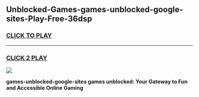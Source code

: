 
## Unblocked-Games-games-unblocked-google-sites-Play-Free-36dsp
<h3>
<a href="https://premium76.site?title=games-unblocked-google-sites&ref=21A">CLICK TO PLAY</a></h3>
<hr>

<h3>
<a href="https://premium76.site?title=games-unblocked-google-sites&ref=21A">CLICK 2 PLAY</a>
  
</h3>

<a href="https://premium76.site?title=games-unblocked-google-sites&ref=21A"><img src="https://clearcache.store/games.png"></a>


**games-unblocked-google-sites games unblocked: Your Gateway to Fun and Accessible Online Gaming**
